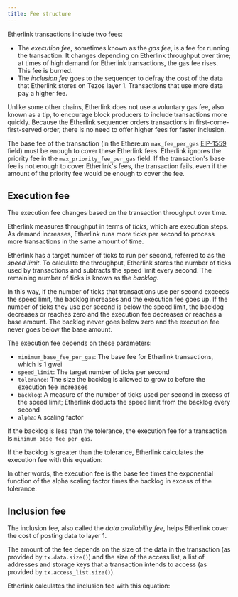 ```yaml
---
title: Fee structure
---
```


Etherlink transactions include two fees:

- The _execution fee_, sometimes known as the _gas fee_, is a fee for running the transaction.
It changes depending on Etherlink throughput over time; at times of high demand for Etherlink transactions, the gas fee rises.
This fee is burned.
- The _inclusion fee_ goes to the sequencer to defray the cost of the data that Etherlink stores on Tezos layer 1.
Transactions that use more data pay a higher fee.

Unlike some other chains, Etherlink does not use a voluntary gas fee, also known as a tip, to encourage block producers to include transactions more quickly.
Because the Etherlink sequencer orders transactions in first-come-first-served order, there is no need to offer higher fees for faster inclusion.

The base fee of the transaction (in the Ethereum `max_fee_per_gas` [EIP-1559](https://github.com/ethereum/EIPs/blob/master/EIPS/eip-1559.md) field) must be enough to cover these Etherlink fees.
Etherlink ignores the priority fee in the `max_priority_fee_per_gas` field.
If the transaction's base fee is not enough to cover Etherlink's fees, the transaction fails, even if the amount of the priority fee would be enough to cover the fee.

## Execution fee

The execution fee changes based on the transaction throughput over time.

Etherlink measures throughput in terms of _ticks_, which are execution steps.
As demand increases, Etherlink runs more ticks per second to process more transactions in the same amount of time.

Etherlink has a target number of ticks to run per second, referred to as the _speed limit_.
To calculate the throughput, Etherlink stores the number of ticks used by transactions and subtracts the speed limit every second.
The remaining number of ticks is known as the _backlog_.

In this way, if the number of ticks that transactions use per second exceeds the speed limit, the backlog increases and the execution fee goes up.
If the number of ticks they use per second is below the speed limit, the backlog decreases or reaches zero and the execution fee decreases or reaches a base amount.
The backlog never goes below zero and the execution fee never goes below the base amount.

The execution fee depends on these parameters:

- `minimum_base_fee_per_gas`: The base fee for Etherlink transactions, which is 1 gwei
- `speed_limit`: The target number of ticks per second
- `tolerance`: The size the backlog is allowed to grow to before the execution fee increases
- `backlog`: A measure of the number of ticks used per second in excess of the speed limit; Etherlink deducts the speed limit from the backlog every second
- `alpha`: A scaling factor

If the backlog is less than the tolerance, the execution fee for a transaction is `minimum_base_fee_per_gas`.

If the backlog is greater than the tolerance, Etherlink calculates the execution fee with this equation:



In other words, the execution fee is the base fee times the exponential function of the alpha scaling factor times the backlog in excess of the tolerance.

## Inclusion fee

The inclusion fee, also called the _data availability fee_, helps Etherlink cover the cost of posting data to layer 1.

The amount of the fee depends on the size of the data in the transaction (as provided by `tx.data.size()`) and the size of the access list, a list of addresses and storage keys that a transaction intends to access (as provided by `tx.access_list.size()`).

Etherlink calculates the inclusion fee with this equation:
